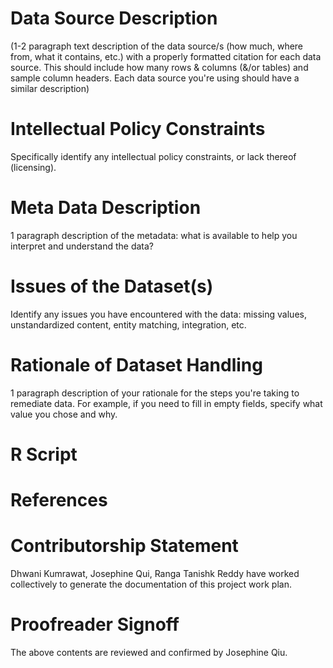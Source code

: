 # Data Source Description
(1-2 paragraph text description of the data source/s (how much, where from, what it contains, etc.) with a properly formatted citation for each data source. This should include how many rows & columns (&/or tables) and sample column headers. Each data source you're using should have a similar description)

# Intellectual Policy Constraints
Specifically identify any intellectual policy constraints, or lack thereof (licensing).

# Meta Data Description
1 paragraph description of the metadata: what is available to help you interpret and understand the data?

# Issues of the Dataset(s)
Identify any issues you have encountered with the data: missing values, unstandardized content, entity matching, integration, etc.

# Rationale of Dataset Handling
1 paragraph description of your rationale for the steps you're taking to remediate data. For example, if you need to fill in empty fields, specify what value you chose and why.

# R Script


# References


# Contributorship Statement
Dhwani Kumrawat, Josephine Qui, Ranga Tanishk Reddy have worked collectively to generate the documentation of this project work plan.

# Proofreader Signoff
The above contents are reviewed and confirmed by Josephine Qiu.

